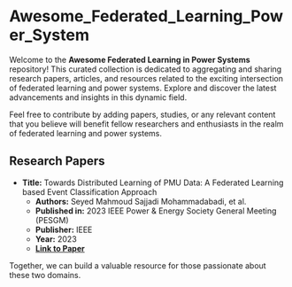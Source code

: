 # Awesome_Federated_Learning_Power_System

Welcome to the **Awesome Federated Learning in Power Systems** repository! This curated collection is dedicated to aggregating and sharing research papers, articles, and resources related to the exciting intersection of federated learning and power systems. Explore and discover the latest advancements and insights in this dynamic field.

Feel free to contribute by adding papers, studies, or any relevant content that you believe will benefit fellow researchers and enthusiasts in the realm of federated learning and power systems.


## Research Papers

- **Title:** Towards Distributed Learning of PMU Data: A Federated Learning based Event Classification Approach
  - **Authors:** Seyed Mahmoud Sajjadi Mohammadabadi, et al.
  - **Published in:** 2023 IEEE Power & Energy Society General Meeting (PESGM)
  - **Publisher:** IEEE
  - **Year:** 2023
  - **[Link to Paper](https://scholar.google.com/citations?view_op=view_citation&hl=en&user=tkhCR5IAAAAJ&citation_for_view=tkhCR5IAAAAJ:2osOgNQ5qMEC)**



Together, we can build a valuable resource for those passionate about these two domains.

